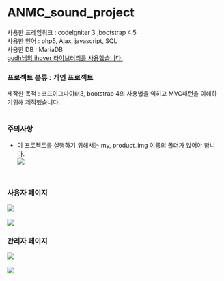 # ANMC_sound_project

사용한 프레임워크 : codeIgniter 3 ,bootstrap 4.5<br>
사용한 언어 : php5, Ajax, javascript, SQL<br>
사용한 DB : MariaDB<br>
<a href="https://github.com/gudh/ihover">gudh님의 ihover 라이브러리를 사용했습니다.</a>

### 프로젝트 분류 : 개인 프로젝트

제작한 목적 : 코드이그나이터3, bootstrap 4의 사용법을 익히고 MVC패턴을 이해하기위해 제작했습니다.<br><br>

### 주의사항
<ul>
  <li>이 프로젝트를 실행하기 위해서는 my, product_img 이름의 폴더가 있어야 합니다.</li>
  <kbd>
    <img src="https://user-images.githubusercontent.com/74585673/155655401-eebfd6f0-13ae-4b51-90d5-9103ed509f5d.PNG">
  </kbd>
</ul>
<br>

### 사용자 페이지
<kbd>
  <img src="https://user-images.githubusercontent.com/74585673/154823746-f035f009-783b-4682-af1d-98383ef6bcf5.png">
</kbd>
<br><br>
<kbd>
  <img src="https://user-images.githubusercontent.com/74585673/154823753-12c5eea8-1714-4b0b-a782-3d6f61024717.png">
</kbd>

### 관리자 페이지
<kbd>
  <img src="https://user-images.githubusercontent.com/74585673/154823816-34ab0892-43a7-4548-b773-ec7c3bb9be11.PNG">
</kbd>
<br><br>
<kbd>
  <img src="https://user-images.githubusercontent.com/74585673/154874553-c6979b9a-16a3-47d6-9f4e-07b57189ee0e.PNG">
</kbd>
